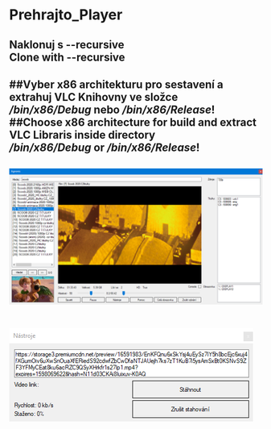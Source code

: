 # Prehrajto_Player
**Naklonuj s --recursive**  
**Clone with --recursive**&nbsp;
-------------------------------------
##Vyber x86 architekturu pro sestavení a extrahuj VLC Knihovny ve složce   
_/bin/x86/Debug_ nebo _/bin/x86/Release_!  
##Choose x86 architecture for build and extract VLC Libraris inside directory   
_/bin/x86/Debug_ or _/bin/x86/Release_!&nbsp;
-------------------------------------
![Hlavní stránka](/Preview/image1.png)&nbsp;
-------------------------------------
![Dialog pro stahování](/Preview/image2.png)
